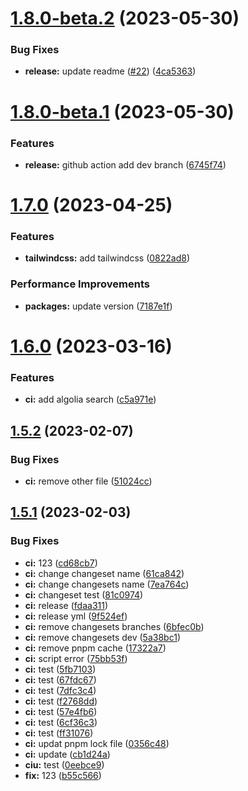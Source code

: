 # [1.8.0-beta.2](https://github.com/busyhe/monorepo-template/compare/v1.8.0-beta.1...v1.8.0-beta.2) (2023-05-30)


### Bug Fixes

* **release:** update readme ([#22](https://github.com/busyhe/monorepo-template/issues/22)) ([4ca5363](https://github.com/busyhe/monorepo-template/commit/4ca53630a0c5289cc849e344f29d9400ce5f0e29))

# [1.8.0-beta.1](https://github.com/busyhe/monorepo-template/compare/v1.7.0...v1.8.0-beta.1) (2023-05-30)


### Features

* **release:** github action add dev branch ([6745f74](https://github.com/busyhe/monorepo-template/commit/6745f745a479fa28b7246ed6b52dfa5c8dc9d3a8))

# [1.7.0](https://github.com/busyhe/monorepo-template/compare/v1.6.0...v1.7.0) (2023-04-25)


### Features

* **tailwindcss:** add tailwindcss ([0822ad8](https://github.com/busyhe/monorepo-template/commit/0822ad891085604a9a314af4b825cee5eb30979e))


### Performance Improvements

* **packages:** update version ([7187e1f](https://github.com/busyhe/monorepo-template/commit/7187e1fa009b28e868536dd389202fe6f0056f79))

# [1.6.0](https://github.com/busyhe/monorepo-template/compare/v1.5.2...v1.6.0) (2023-03-16)


### Features

* **ci:** add algolia search ([c5a971e](https://github.com/busyhe/monorepo-template/commit/c5a971e42d94624aaf20e50c4f6dbd5af22061c0))

## [1.5.2](https://github.com/busyhe/monorepo-template/compare/v1.5.1...v1.5.2) (2023-02-07)


### Bug Fixes

* **ci:** remove other file ([51024cc](https://github.com/busyhe/monorepo-template/commit/51024cc03a9074ac509cf1ab5a4382f51c27894b))

## [1.5.1](https://github.com/busyhe/monorepo-template/compare/v1.5.0...v1.5.1) (2023-02-03)


### Bug Fixes

* **ci:** 123 ([cd68cb7](https://github.com/busyhe/monorepo-template/commit/cd68cb77055a4496b533dd728bb2cb210a52fd57))
* **ci:** change changeset name ([61ca842](https://github.com/busyhe/monorepo-template/commit/61ca8420d84a2533154f146cabe98ad2517e6465))
* **ci:** change changesets name ([7ea764c](https://github.com/busyhe/monorepo-template/commit/7ea764c1990a5cbbecae3a5e4f214943263b9b01))
* **ci:** changeset test ([81c0974](https://github.com/busyhe/monorepo-template/commit/81c097498eb1ecb6c8bb8cb514275eace90157b6))
* **ci:** release ([fdaa311](https://github.com/busyhe/monorepo-template/commit/fdaa3117395200ebe932d77854130321a0ae41ee))
* **ci:** release yml ([9f524ef](https://github.com/busyhe/monorepo-template/commit/9f524ef44bb3200dd8d9b1950c554062170f46f3))
* **ci:** remove changesets branches ([6bfec0b](https://github.com/busyhe/monorepo-template/commit/6bfec0b2bca018369112a4027102caa4a41cf77b))
* **ci:** remove changesets dev ([5a38bc1](https://github.com/busyhe/monorepo-template/commit/5a38bc1cb8bcde61943ab507ad54a870fef33c8e))
* **ci:** remove pnpm cache ([17322a7](https://github.com/busyhe/monorepo-template/commit/17322a7db9005b9b0f35a32ea1a1f88fe2a72d7f))
* **ci:** script error ([75bb53f](https://github.com/busyhe/monorepo-template/commit/75bb53f1feac74353761903e3087de35e7ef388b))
* **ci:** test ([5fb7103](https://github.com/busyhe/monorepo-template/commit/5fb7103a37b1c0e8d7de245870d9a8d815d0d12c))
* **ci:** test ([67fdc67](https://github.com/busyhe/monorepo-template/commit/67fdc679f885683213973437cd9aa815bfef38a2))
* **ci:** test ([7dfc3c4](https://github.com/busyhe/monorepo-template/commit/7dfc3c41ef30e81c8d14491f4a7cd3cf2a18f3a4))
* **ci:** test ([f2768dd](https://github.com/busyhe/monorepo-template/commit/f2768dd0dfb51ac6d0376a7a7202f4b48d9f960c))
* **ci:** test ([57e4fb6](https://github.com/busyhe/monorepo-template/commit/57e4fb6447ef15896bd73051d7c5649a9122b1f8))
* **ci:** test ([6cf36c3](https://github.com/busyhe/monorepo-template/commit/6cf36c3112d9c6f6b5c677044204e5331d2e552c))
* **ci:** test ([ff31076](https://github.com/busyhe/monorepo-template/commit/ff31076d5fed61a559410be9b11548f297403a9e))
* **ci:** updat pnpm lock file ([0356c48](https://github.com/busyhe/monorepo-template/commit/0356c4883969dd92ce4e65b4fc5409e0e78af7f4))
* **ci:** update ([cb1d24a](https://github.com/busyhe/monorepo-template/commit/cb1d24a51d02677f6df7e499ff0e4e055106a933))
* **ciu:** test ([0eebce9](https://github.com/busyhe/monorepo-template/commit/0eebce9b6d1e817fdb788cee02361950abd0fb7c))
* **fix:** 123 ([b55c566](https://github.com/busyhe/monorepo-template/commit/b55c566054f6dbc84d98ee4c01bb98da7a0b98df))
